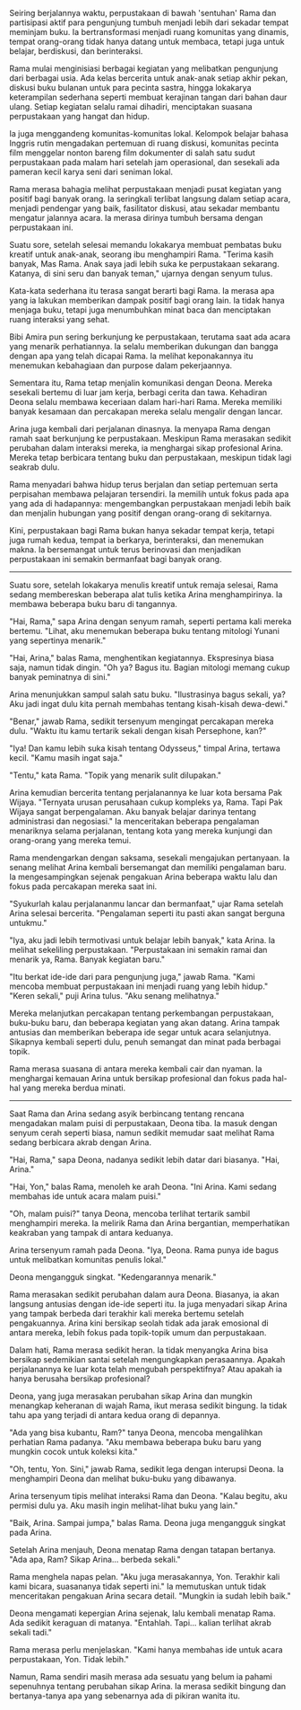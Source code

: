 Seiring berjalannya waktu, perpustakaan di bawah 'sentuhan' Rama dan partisipasi aktif para pengunjung tumbuh menjadi lebih dari sekadar tempat meminjam buku. Ia bertransformasi menjadi ruang komunitas yang dinamis, tempat orang-orang tidak hanya datang untuk membaca, tetapi juga untuk belajar, berdiskusi, dan berinteraksi.

Rama mulai menginisiasi berbagai kegiatan yang melibatkan pengunjung dari berbagai usia. Ada kelas bercerita untuk anak-anak setiap akhir pekan, diskusi buku bulanan untuk para pecinta sastra, hingga lokakarya keterampilan sederhana seperti membuat kerajinan tangan dari bahan daur ulang. Setiap kegiatan selalu ramai dihadiri, menciptakan suasana perpustakaan yang hangat dan hidup.

Ia juga menggandeng komunitas-komunitas lokal. Kelompok belajar bahasa Inggris rutin mengadakan pertemuan di ruang diskusi, komunitas pecinta film menggelar nonton bareng film dokumenter di salah satu sudut perpustakaan pada malam hari setelah jam operasional, dan sesekali ada pameran kecil karya seni dari seniman lokal.

Rama merasa bahagia melihat perpustakaan menjadi pusat kegiatan yang positif bagi banyak orang. Ia seringkali terlibat langsung dalam setiap acara, menjadi pendengar yang baik, fasilitator diskusi, atau sekadar membantu mengatur jalannya acara. Ia merasa dirinya tumbuh bersama dengan perpustakaan ini.

Suatu sore, setelah selesai memandu lokakarya membuat pembatas buku kreatif untuk anak-anak, seorang ibu menghampiri Rama. "Terima kasih banyak, Mas Rama. Anak saya jadi lebih suka ke perpustakaan sekarang. Katanya, di sini seru dan banyak teman," ujarnya dengan senyum tulus.

Kata-kata sederhana itu terasa sangat berarti bagi Rama. Ia merasa apa yang ia lakukan memberikan dampak positif bagi orang lain. Ia tidak hanya menjaga buku, tetapi juga menumbuhkan minat baca dan menciptakan ruang interaksi yang sehat.

Bibi Amira pun sering berkunjung ke perpustakaan, terutama saat ada acara yang menarik perhatiannya. Ia selalu memberikan dukungan dan bangga dengan apa yang telah dicapai Rama. Ia melihat keponakannya itu menemukan kebahagiaan dan purpose dalam pekerjaannya.

Sementara itu, Rama tetap menjalin komunikasi dengan Deona. Mereka sesekali bertemu di luar jam kerja, berbagi cerita dan tawa. Kehadiran Deona selalu membawa keceriaan dalam hari-hari Rama. Mereka memiliki banyak kesamaan dan percakapan mereka selalu mengalir dengan lancar.

Arina juga kembali dari perjalanan dinasnya. Ia menyapa Rama dengan ramah saat berkunjung ke perpustakaan. Meskipun Rama merasakan sedikit perubahan dalam interaksi mereka, ia menghargai sikap profesional Arina. Mereka tetap berbicara tentang buku dan perpustakaan, meskipun tidak lagi seakrab dulu.

Rama menyadari bahwa hidup terus berjalan dan setiap pertemuan serta perpisahan membawa pelajaran tersendiri. Ia memilih untuk fokus pada apa yang ada di hadapannya: mengembangkan perpustakaan menjadi lebih baik dan menjalin hubungan yang positif dengan orang-orang di sekitarnya.

Kini, perpustakaan bagi Rama bukan hanya sekadar tempat kerja, tetapi juga rumah kedua, tempat ia berkarya, berinteraksi, dan menemukan makna. Ia bersemangat untuk terus berinovasi dan menjadikan perpustakaan ini semakin bermanfaat bagi banyak orang.

---

Suatu sore, setelah lokakarya menulis kreatif untuk remaja selesai, Rama sedang membereskan beberapa alat tulis ketika Arina menghampirinya. Ia membawa beberapa buku baru di tangannya.

"Hai, Rama," sapa Arina dengan senyum ramah, seperti pertama kali mereka bertemu. "Lihat, aku menemukan beberapa buku tentang mitologi Yunani yang sepertinya menarik."

"Hai, Arina," balas Rama, menghentikan kegiatannya. Ekspresinya biasa saja, namun tidak dingin. "Oh ya? Bagus itu. Bagian mitologi memang cukup banyak peminatnya di sini."

Arina menunjukkan sampul salah satu buku. "Ilustrasinya bagus sekali, ya? Aku jadi ingat dulu kita pernah membahas tentang kisah-kisah dewa-dewi."

"Benar," jawab Rama, sedikit tersenyum mengingat percakapan mereka dulu. "Waktu itu kamu tertarik sekali dengan kisah Persephone, kan?"

"Iya! Dan kamu lebih suka kisah tentang Odysseus," timpal Arina, tertawa kecil. "Kamu masih ingat saja."

"Tentu," kata Rama. "Topik yang menarik sulit dilupakan."

Arina kemudian bercerita tentang perjalanannya ke luar kota bersama Pak Wijaya. "Ternyata urusan perusahaan cukup kompleks ya, Rama. Tapi Pak Wijaya sangat berpengalaman. Aku banyak belajar darinya tentang administrasi dan negosiasi." Ia menceritakan beberapa pengalaman menariknya selama perjalanan, tentang kota yang mereka kunjungi dan orang-orang yang mereka temui.

Rama mendengarkan dengan saksama, sesekali mengajukan pertanyaan. Ia senang melihat Arina kembali bersemangat dan memiliki pengalaman baru. Ia mengesampingkan sejenak pengakuan Arina beberapa waktu lalu dan fokus pada percakapan mereka saat ini.

"Syukurlah kalau perjalananmu lancar dan bermanfaat," ujar Rama setelah Arina selesai bercerita. "Pengalaman seperti itu pasti akan sangat berguna untukmu."

"Iya, aku jadi lebih termotivasi untuk belajar lebih banyak," kata Arina. Ia melihat sekeliling perpustakaan. "Perpustakaan ini semakin ramai dan menarik ya, Rama. Banyak kegiatan baru."

"Itu berkat ide-ide dari para pengunjung juga," jawab Rama. "Kami mencoba membuat perpustakaan ini menjadi ruang yang lebih hidup."
"Keren sekali," puji Arina tulus. "Aku senang melihatnya."

Mereka melanjutkan percakapan tentang perkembangan perpustakaan, buku-buku baru, dan beberapa kegiatan yang akan datang. Arina tampak antusias dan memberikan beberapa ide segar untuk acara selanjutnya. Sikapnya kembali seperti dulu, penuh semangat dan minat pada berbagai topik.

Rama merasa suasana di antara mereka kembali cair dan nyaman. Ia menghargai kemauan Arina untuk bersikap profesional dan fokus pada hal-hal yang mereka berdua minati.

---

Saat Rama dan Arina sedang asyik berbincang tentang rencana mengadakan malam puisi di perpustakaan, Deona tiba. Ia masuk dengan senyum cerah seperti biasa, namun sedikit memudar saat melihat Rama sedang berbicara akrab dengan Arina.

"Hai, Rama," sapa Deona, nadanya sedikit lebih datar dari biasanya. "Hai, Arina."

"Hai, Yon," balas Rama, menoleh ke arah Deona. "Ini Arina. Kami sedang membahas ide untuk acara malam puisi."

"Oh, malam puisi?" tanya Deona, mencoba terlihat tertarik sambil menghampiri mereka. Ia melirik Rama dan Arina bergantian, memperhatikan keakraban yang tampak di antara keduanya.

Arina tersenyum ramah pada Deona. "Iya, Deona. Rama punya ide bagus untuk melibatkan komunitas penulis lokal."

Deona mengangguk singkat. "Kedengarannya menarik."

Rama merasakan sedikit perubahan dalam aura Deona. Biasanya, ia akan langsung antusias dengan ide-ide seperti itu. Ia juga menyadari sikap Arina yang tampak berbeda dari terakhir kali mereka bertemu setelah pengakuannya. Arina kini bersikap seolah tidak ada jarak emosional di antara mereka, lebih fokus pada topik-topik umum dan perpustakaan.

Dalam hati, Rama merasa sedikit heran. Ia tidak menyangka Arina bisa bersikap sedemikian santai setelah mengungkapkan perasaannya. Apakah perjalanannya ke luar kota telah mengubah perspektifnya? Atau apakah ia hanya berusaha bersikap profesional?

Deona, yang juga merasakan perubahan sikap Arina dan mungkin menangkap keheranan di wajah Rama, ikut merasa sedikit bingung. Ia tidak tahu apa yang terjadi di antara kedua orang di depannya.

"Ada yang bisa kubantu, Ram?" tanya Deona, mencoba mengalihkan perhatian Rama padanya. "Aku membawa beberapa buku baru yang mungkin cocok untuk koleksi kita."

"Oh, tentu, Yon. Sini," jawab Rama, sedikit lega dengan interupsi Deona. Ia menghampiri Deona dan melihat buku-buku yang dibawanya.

Arina tersenyum tipis melihat interaksi Rama dan Deona. "Kalau begitu, aku permisi dulu ya. Aku masih ingin melihat-lihat buku yang lain."

"Baik, Arina. Sampai jumpa," balas Rama. Deona juga mengangguk singkat pada Arina.

Setelah Arina menjauh, Deona menatap Rama dengan tatapan bertanya. "Ada apa, Ram? Sikap Arina... berbeda sekali."

Rama menghela napas pelan. "Aku juga merasakannya, Yon. Terakhir kali kami bicara, suasananya tidak seperti ini." Ia memutuskan untuk tidak menceritakan pengakuan Arina secara detail. "Mungkin ia sudah lebih baik."

Deona mengamati kepergian Arina sejenak, lalu kembali menatap Rama. Ada sedikit keraguan di matanya. "Entahlah. Tapi... kalian terlihat akrab sekali tadi."

Rama merasa perlu menjelaskan. "Kami hanya membahas ide untuk acara perpustakaan, Yon. Tidak lebih."

Namun, Rama sendiri masih merasa ada sesuatu yang belum ia pahami sepenuhnya tentang perubahan sikap Arina. Ia merasa sedikit bingung dan bertanya-tanya apa yang sebenarnya ada di pikiran wanita itu.


